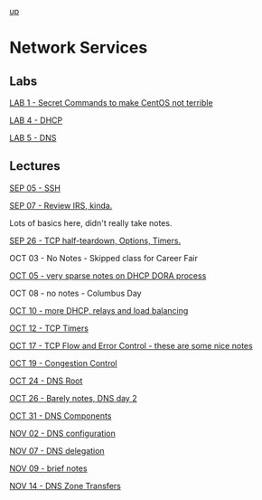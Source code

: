 [up](../../index.md)

# Network Services

## Labs

[LAB 1 - Secret Commands to make CentOS not terrible](./lab1.md)

[LAB 4 - DHCP](./lab4.md)

[LAB 5 - DNS](./lab5.md)

## Lectures

[SEP 05 - SSH](./notes/SEP05.md)

[SEP 07 - Review IRS, kinda.](./notes/SEP07.md)

Lots of basics here, didn't really take notes.

[SEP 26 - TCP half-teardown, Options, Timers.](./notes/SEP26.md)

OCT 03 - No Notes - Skipped class for Career Fair

[OCT 05 - very sparse notes on DHCP DORA process](./notes/OCT05.md)

OCT 08 - no notes - Columbus Day

[OCT 10 - more DHCP, relays and load balancing](./notes/OCT10.md)

[OCT 12 - TCP Timers](./notes/OCT12.md)

[OCT 17 - TCP Flow and Error Control - these are some nice notes](./notes/OCT17.md)

[OCT 19 - Congestion Control](./notes/OCT19.md)

[OCT 24 - DNS Root](./notes/OCT24.md)

[OCT 26 - Barely notes, DNS day 2](./notes/OCT26.md)

[OCT 31 - DNS Components](./notes/OCT31.md)

[NOV 02 - DNS configuration](./notes/NOV02.md)

[NOV 07 - DNS delegation](./notes/NOV07.md)

[NOV 09 - brief notes](./notes/NOV09.md)

[NOV 14 - DNS Zone Transfers](./notes/NOV14.md)
